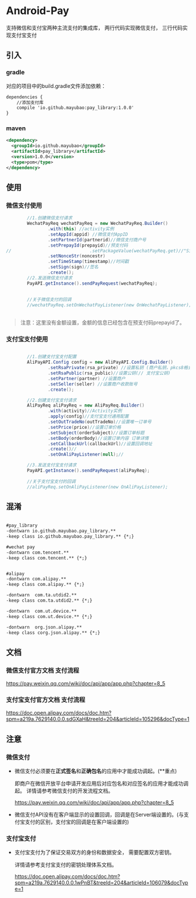 # Android-Pay
支持微信和支付宝两种主流支付的集成库， 两行代码实现微信支付， 三行代码实现支付宝支付

## 引入

### gradle
对应的项目中的build.gradle文件添加依赖：

```xml
dependencies {
    //添加支付库
    compile 'io.github.mayubao:pay_library:1.0.0'
}
```

### maven

```xml
<dependency>
  <groupId>io.github.mayubao</groupId>
  <artifactId>pay_library</artifactId>
  <version>1.0.0</version>
  <type>pom</type>
</dependency>
```

## 使用

### 微信支付使用

```java
        //1.创建微信支付请求
        WechatPayReq wechatPayReq = new WechatPayReq.Builder()
                .with(this) //activity实例
                .setAppId(appid) //微信支付AppID
                .setPartnerId(partnerid)//微信支付商户号
                .setPrepayId(prepayid)//预支付码
//								.setPackageValue(wechatPayReq.get)//"Sign=WXPay"
                .setNonceStr(noncestr)
                .setTimeStamp(timestamp)//时间戳
                .setSign(sign)//签名
                .create();
        //2.发送微信支付请求
        PayAPI.getInstance().sendPayRequest(wechatPayReq);
        
        
        //关于微信支付的回调
        //wechatPayReq.setOnWechatPayListener(new OnWechatPayListener);
        

```



>注意：这里没有金额设置，金额的信息已经包含在预支付码prepayid了。

### 支付宝支付使用

```java

        //1.创建支付宝支付配置
        AliPayAPI.Config config = new AliPayAPI.Config.Builder()
                .setRsaPrivate(rsa_private) //设置私钥 (商户私钥，pkcs8格式)
                .setRsaPublic(rsa_public)//设置公钥(// 支付宝公钥)
                .setPartner(partner) //设置商户
                .setSeller(seller) //设置商户收款账号
                .create();

        //2.创建支付宝支付请求
        AliPayReq aliPayReq = new AliPayReq.Builder()
                .with(activity)//Activity实例
                .apply(config)//支付宝支付通用配置
                .setOutTradeNo(outTradeNo)//设置唯一订单号
                .setPrice(price)//设置订单价格
                .setSubject(orderSubject)//设置订单标题
                .setBody(orderBody)//设置订单内容 订单详情
                .setCallbackUrl(callbackUrl)//设置回调地址
                .create()//
                .setOnAliPayListener(null);//

        //3.发送支付宝支付请求
        PayAPI.getInstance().sendPayRequest(aliPayReq);
        
        //关于支付宝支付的回调
        //aliPayReq.setOnAliPayListener(new OnAliPayListener);

```

## 混淆

```xml

#pay_library
-dontwarn io.github.mayubao.pay_library.**
-keep class io.github.mayubao.pay_library.** {*;}

#wechat pay
-dontwarn com.tencent.**
-keep class com.tencent.** {*;}


#alipay
-dontwarn com.alipay.**
-keep class com.alipay.** {*;}

-dontwarn  com.ta.utdid2.**
-keep class com.ta.utdid2.** {*;}

-dontwarn  com.ut.device.**
-keep class com.ut.device.** {*;}

-dontwarn  org.json.alipay.**
-keep class corg.json.alipay.** {*;}
```


## 文档

### 微信支付官方文档 支付流程
https://pay.weixin.qq.com/wiki/doc/api/app/app.php?chapter=8_5

### 支付宝支付官方文档 支付流程
https://doc.open.alipay.com/docs/doc.htm?spm=a219a.7629140.0.0.sdGXaH&treeId=204&articleId=105296&docType=1
  


## 注意

### 微信支付

 - 微信支付必须要在**正式签名**和**正确包名**的应用中才能成功调起。(**重点)

    即商户在微信开放平台申请开发应用后对应包名和对应签名的应用才能成功调起。
    详情请参考微信支付的开发流程文档。
    
    https://pay.weixin.qq.com/wiki/doc/api/app/app.php?chapter=8_5
    
 - 微信支付API没有在客户端显示的设置回调，回调是在Server端设置的。(与支付宝支付的区别，支付宝的回调是在客户端设置的)
    
### 支付宝支付 

 - 支付宝支付为了保证交易双方的身份和数据安全， 需要配置双方密钥。

    详情请参考支付宝支付的密钥处理体系文档。
    
    https://doc.open.alipay.com/docs/doc.htm?spm=a219a.7629140.0.0.1wPnBT&treeId=204&articleId=106079&docType=1

